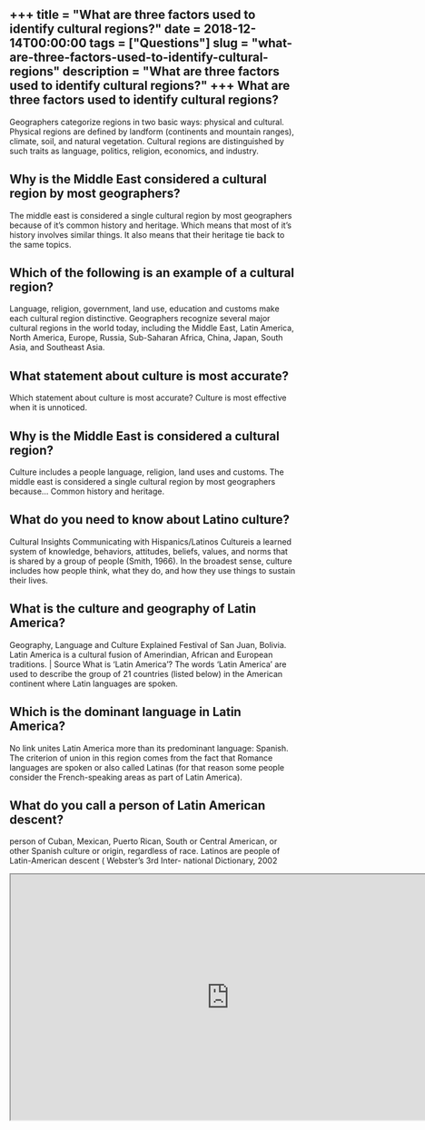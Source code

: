 +++
title = "What are three factors used to identify cultural regions?"
date = 2018-12-14T00:00:00
tags = ["Questions"]
slug = "what-are-three-factors-used-to-identify-cultural-regions"
description = "What are three factors used to identify cultural regions?"
+++
What are three factors used to identify cultural regions?
---------------------------------------------------------

Geographers categorize regions in two basic ways: physical and cultural. Physical regions are defined by landform (continents and mountain ranges), climate, soil, and natural vegetation. Cultural regions are distinguished by such traits as language, politics, religion, economics, and industry.

Why is the Middle East considered a cultural region by most geographers?
------------------------------------------------------------------------

The middle east is considered a single cultural region by most geographers because of it’s common history and heritage. Which means that most of it’s history involves similar things. It also means that their heritage tie back to the same topics.

Which of the following is an example of a cultural region?
----------------------------------------------------------

Language, religion, government, land use, education and customs make each cultural region distinctive. Geographers recognize several major cultural regions in the world today, including the Middle East, Latin America, North America, Europe, Russia, Sub-Saharan Africa, China, Japan, South Asia, and Southeast Asia.

What statement about culture is most accurate?
----------------------------------------------

Which statement about culture is most accurate? Culture is most effective when it is unnoticed.

Why is the Middle East is considered a cultural region?
-------------------------------------------------------

Culture includes a people language, religion, land uses and customs. The middle east is considered a single cultural region by most geographers because… Common history and heritage.

What do you need to know about Latino culture?
----------------------------------------------

Cultural Insights Communicating with Hispanics/Latinos Cultureis a learned system of knowledge, behaviors, attitudes, beliefs, values, and norms that is shared by a group of people (Smith, 1966). In the broadest sense, culture includes how people think, what they do, and how they use things to sustain their lives.

What is the culture and geography of Latin America?
---------------------------------------------------

Geography, Language and Culture Explained Festival of San Juan, Bolivia. Latin America is a cultural fusion of Amerindian, African and European traditions. | Source What is ‘Latin America’? The words ‘Latin America’ are used to describe the group of 21 countries (listed below) in the American continent where Latin languages are spoken.

Which is the dominant language in Latin America?
------------------------------------------------

No link unites Latin America more than its predominant language: Spanish. The criterion of union in this region comes from the fact that Romance languages ​​are spoken or also called Latinas (for that reason some people consider the French-speaking areas as part of Latin America).

What do you call a person of Latin American descent?
----------------------------------------------------

person of Cuban, Mexican, Puerto Rican, South or Central American, or other Spanish culture or origin, regardless of race. Latinos are people of Latin-American descent ( Webster’s 3rd Inter- national Dictionary, 2002

<iframe allow="accelerometer; autoplay; clipboard-write; encrypted-media; gyroscope; picture-in-picture" allowfullscreen="" class="__youtube_prefs__  epyt-is-override  no-lazyload" data-no-lazy="1" data-origheight="433" data-origwidth="770" data-skipgform_ajax_framebjll="" height="433" id="_ytid_92416" loading="lazy" src="https://www.youtube.com/embed/o1oMWzTNwXk?enablejsapi=1&autoplay=0&cc_load_policy=0&cc_lang_pref=&iv_load_policy=1&loop=0&modestbranding=0&rel=1&fs=1&playsinline=0&autohide=2&theme=dark&color=red&controls=1&" title="YouTube player" width="770"></iframe>